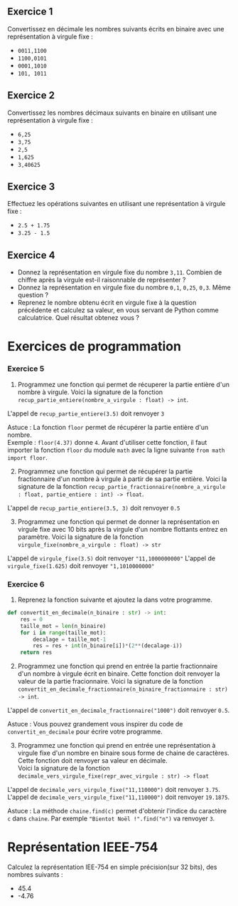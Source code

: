 ## Exercice 1  
Convertissez en décimale les nombres suivants écrits en binaire avec une représentation à virgule fixe : 

- `0011,1100`  
- `1100,0101`  
- `0001,1010`  
- `101, 1011` 


## Exercice 2  

Convertissez les nombres décimaux suivants en binaire en utilisant une représentation à virgule fixe :  

- `6,25`    
- `3,75`   
- `2,5`  
- `1,625`
- `3,40625`  


## Exercice 3

Effectuez les opérations suivantes en utilisant une représentation à virgule fixe :   

- `2.5 + 1.75`  
- `3.25 - 1.5`  


## Exercice 4  

- Donnez la représentation en virgule fixe du nombre `3,11`. Combien de chiffre après la virgule est-il raisonnable de représenter ?
-  Donnez la représentation en virgule fixe du nombre `0,1`, `0,25`, `0,3`.  Même question ?  
- Reprenez le nombre obtenu écrit en virgule fixe à la question précédente et calculez sa valeur, en vous servant de Python comme calculatrice. Quel résultat obtenez vous ?     


# Exercices de programmation 
### Exercice 5 

1. Programmez une fonction qui permet de récuperer la partie entière d'un nombre à virgule. Voici la signature de la fonction `recup_partie_entiere(nombre_a_virgule : float) -> int`.

L'appel de `recup_partie_entiere(3.5)` doit renvoyer `3`

Astuce : La fonction `floor` permet de récupérer la partie entière d'un nombre.  
Exemple : `floor(4.37)` donne `4`. Avant d'utiliser cette fonction, il faut importer la fonction `floor` du module `math` avec la ligne suivante `from math import floor`.


2. Programmez une fonction qui permet de récupérer la partie fractionnaire d'un nombre à virgule à partir de sa partie entière. Voici la signature de la fonction `recup_partie_fractionnaire(nombre_a_virgule : float, partie_entiere : int) -> float`.  

L'appel de `recup_partie_entiere(3.5, 3)` doit renvoyer `0.5`

3. Programmez une fonction qui permet de donner la représentation en virgule fixe avec 10 bits après la virgule d'un nombre flottants entrez en paramètre. Voici la signature de la fonction `virgule_fixe(nombre_a_virgule : float) -> str`

L'appel de `virgule_fixe(3.5)` doit renvoyer `"11,1000000000"`
L'appel de `virgule_fixe(1.625)` doit renvoyer `"1,1010000000"`



### Exercice 6 
1. Reprenez la fonction suivante et ajoutez la dans votre programme. 
```Python
def convertit_en_decimale(n_binaire : str) -> int:
	res = 0
	taille_mot = len(n_binaire)
	for i in range(taille_mot):
		decalage = taille_mot-1
		res = res + int(n_binaire[i])*(2**(decalage-i))
	return res
```

2. Programmez une fonction qui prend en entrée la partie fractionnaire d'un nombre à virgule écrit en binaire. Cette fonction doit renvoyer la valeur de la partie fracionnaire.  Voici la signature de la fonction `convertit_en_decimale_fractionnaire(n_binaire_fractionnaire : str) -> int`.  

L'appel de `convertit_en_decimale_fractionnaire("1000")` doit renvoyer `0.5`.  

Astuce : Vous pouvez grandement vous inspirer du code de `convertit_en_decimale` pour écrire votre programme.  


3. Programmez une fonction qui prend en entrée une représentation à virgule fixe d'un nombre en binaire sous forme de chaine de caractères. Cette fonction doit renvoyer sa valeur en décimale.   
Voici la signature de la fonction `decimale_vers_virgule_fixe(repr_avec_virgule : str) -> float`

L'appel de `decimale_vers_virgule_fixe("11,110000")` doit renvoyer `3.75`.  
L'appel de `decimale_vers_virgule_fixe("11,110000")` doit renvoyer `19.1875`.  

Astuce : La méthode `chaine.find(c)` permet d'obtenir l'indice du caractère `c` dans `chaine`. Par exemple `"Bientot Noël !".find("n")` va renvoyer `3`.  


# Représentation IEEE-754  

Calculez la représentation IEE-754 en simple précision(sur 32 bits), des nombres suivants :
- 45.4  
- -4.76  

